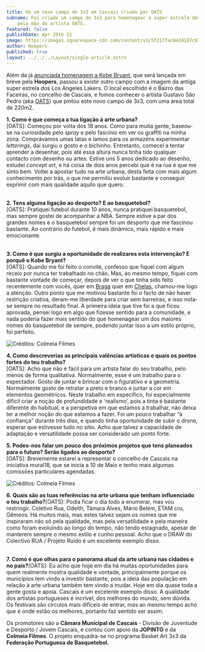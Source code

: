 ```yaml
---
title: Há um novo campo de 3x3 em Cascais criado por OATS
subname: Foi criado um campo de 3x3 para homenagear a super estrela dos Lakers
    pela mão do artista OATS.
featured: false
publishDate: Apr 29th 21
image: https://images.squarespace-cdn.com/content/v1/5f217fac8e24187c674282cd/1619695335948-2BNFKP76AOSEN4YN19J9/image00008.jpeg?format=1500w
author: Hoopers
published: true
layout: ../../../Layout/single-article.astro
---
```


<!--StartFragment-->

Além da já [anunciada homenagem a Kobe Bryant](https://www.hoopers.club/noticias/nao-te-esquecas-comeca-por-onde-ficaste), que será lançada em breve pela **Hoopers**, passou a existir outro campo com a imagem da antiga super estrela dos Los Angeles Lakers. O local escolhido é o Bairro das Faceiras, no concelho de Cascais, e fomos conhecer o artista Gustavo São Pedro (aka [OATS](https://www.instagram.com/oats.ink/)) que pintou este novo campo de 3x3, com uma área total de 220m2.

**1. Como é que começa a tua ligação à arte urbana?**\
\[OATS]: Começou por volta dos 18 anos. Como para muita gente, baseou-se na curiosidade pelo _spray_ e pelo fascínio em ver os graffiti na minha zona. Comprávamos umas latas e íamos para os armazéns experimentar _letterings_, daí surgiu o gosto e o bichinho. Entretanto, comecei a tentar aprender a desenhar, pois até essa altura nunca tinha tido qualquer contacto com desenho ou artes. Estive uns 5 anos dedicado ao desenho, estudei _concept art_, e há coisa de dois anos percebi que é na rua é que me sinto bem. Voltei a apostar tudo na arte urbana, desta feita com mais algum conhecimento por trás, o que me permitiu evoluir bastante e conseguir exprimir com mais qualidade aquilo que quero.

\
**2. Tens alguma ligação ao desporto? E ao basquetebol?**\
\[OATS]: Pratiquei futebol durante 10 anos, nunca pratiquei basquetebol, mas sempre gostei de acompanhar a NBA. Sempre estive a par dos grandes nomes e o basquetebol sempre foi um desporto que me fascinou bastante. Ao contrário do futebol, é mais dinâmico, mais rápido e mais emocionante.

\
**3. Como é que surgiu a oportunidade de realizares esta intervenção? E porquê o Kobe Bryant?**\
\[OATS]: Quando me foi feito o convite, confesso que fiquei com algum receio por nunca ter trabalhado no chão. Mas, ao mesmo tempo, fiquei com bastante vontade de começar, depois de ver o que tinha sido feito recentemente com vocês, quer em [Braga](https://www.instagram.com/p/CD_cbQzBDGS/) quer em [Chelas](https://www.instagram.com/p/CH52p02hPw6/), chamou-me logo a atenção. Outro ponto que me motivou bastante foi o facto de não haver restrição criativa, deram-me liberdade para criar sem barreiras, e isso nota-se sempre no resultado final. A primeira ideia que tive foi a que ficou aprovada, pensei logo em algo que fizesse sentido para a comunidade, e nada poderia fazer mais sentido do que homenagear um dos maiores nomes do basquetebol de sempre, podendo juntar isso a um estilo próprio, foi perfeito.

<!--EndFragment-->

![](https://images.squarespace-cdn.com/content/v1/5f217fac8e24187c674282cd/1619695056236-Y4Q6YO1KL6KYDAM8OMCC/image00003.jpeg?format=1500w "Créditos: Colmeia Filmes")

<!--StartFragment-->

**4. Como descreverias as principais valências artísticas e quais os pontos fortes do teu trabalho?**\
\[OATS]: Acho que não é fácil para um artista falar do seu trabalho, pelo menos de forma qualitativa. Normalmente, esse é um trabalho para o espectador. Gosto de juntar e brincar com o figurativo e a geometria. Normalmente gosto de retratar a preto e branco e juntar a cor em elementos geométricos. Neste trabalho em específico, foi especialmente difícil criar a noção de profundidade e ‘realismo’, pois a tinta é bastante diferente do habitual, e a perspetiva em que estamos a trabalhar, não deixa ter a melhor noção do que estamos a fazer. Foi um pouco trabalhar “à confiança” durante três dias, e quando tinha oportunidade de subir o drone, esperar que estivesse tudo no sítio. Acho que talvez a capacidade de adaptação e versatilidade possa ser considerado um ponto forte.

**5. Podes-nos falar um pouco dos próximos projetos que tens planeados para o futuro? Serão ligados ao desporto?**\
\[OATS]: Brevemente estarei a representar o concelho de Cascais na iniciativa mural18, que se inicia a 10 de Maio e tenho mais algumas comissões particulares agendadas.

<!--EndFragment-->

![](https://images.squarespace-cdn.com/content/v1/5f217fac8e24187c674282cd/1619695335948-2BNFKP76AOSEN4YN19J9/image00008.jpeg?format=1500w "Créditos: Colmeia Filmes")

<!--StartFragment-->

**6. Quais são as tuas referências na arte urbana que tenham influenciado o teu trabalho?**\[OATS]: Podia ficar o dia todo a enumerar, mas vou restringir. Coletivo Rua, Odeith, Tâmara Alves, Mário Belém, ETAM cru, Gêmeos. Há muitos mais, mas estes talvez sejam os nomes que me inspiraram não só pela qualidade, mas pela versatilidade e pela maneira como foram evoluindo ao longo do tempo, não tendo estagnado, apesar de manterem sempre o mesmo estilo e cunho pessoal. Acho que o DRAW do Colectivo RUA / Projeto Ruído é um excelente exemplo disso.

**\
7. Como é que olhas para o panorama atual da arte urbana nas cidades e no país?**\[OATS]: Eu acho que hoje em dia há muitas oportunidades para quem realmente mostra qualidade e vontade, principalmente porque os municípios tem vindo a investir bastante, pois a ideia das população em relação à arte urbana também tem vindo a mudar. Hoje em dia quase toda a gente gosta e apoia. Cascais é um excelente exemplo disso. A qualidade dos artistas portugueses é incrível, dos melhores do mundo, sem dúvida. Os festivais são círculos mais difíceis de entrar, mas ao mesmo tempo acho que é onde estão os melhores, portanto faz sentido ser assim.

Os promotores são a **Câmara Municipal de Cascais** - Divisão de Juventude e Desporto / Jovem Cascais, e contou com apoio da **JOPINTO** e da **Colmeia Filmes**. O projeto enquadra-se no programa Basket Art 3x3 da **Federação Portuguesa de Basquetebol.**

<!--EndFragment-->
